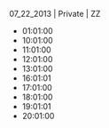 07_22_2013 | Private | ZZ 
* 01:01:00
* 10:01:00
* 11:01:00
* 12:01:00
* 13:01:00
* 16:01:01
* 17:01:00
* 18:01:00
* 19:01:01
* 20:01:00
